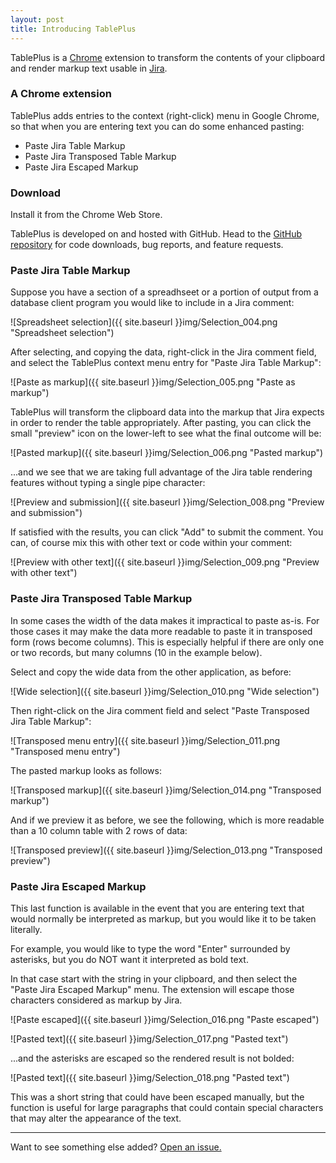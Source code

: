 ```yaml
---
layout: post
title: Introducing TablePlus
---
```


TablePlus is a [Chrome](https://www.google.com/chrome/index.html) extension to transform the contents of your clipboard and render markup text usable in [Jira](http://www.atlassian.com/jira).

### A Chrome extension

TablePlus adds entries to the context (right-click) menu in Google Chrome, so
that when you are entering text you can do some enhanced pasting:

* Paste Jira Table Markup
* Paste Jira Transposed Table Markup
* Paste Jira Escaped Markup

### Download

Install it from the Chrome Web Store. 

TablePlus is developed on and hosted with GitHub. Head to the <a href="https://github.com/mgualdron/TablePlus">GitHub repository</a> for code downloads, bug reports, and feature requests.


### Paste Jira Table Markup

Suppose you have a section of a spreadhseet or a portion of output from a
database client program you would like to include in a Jira comment:

![Spreadsheet selection]({{ site.baseurl }}img/Selection_004.png "Spreadsheet selection")

After selecting, and copying the data, right-click in the Jira comment field, and
select the TablePlus context menu entry for "Paste Jira Table Markup":

![Paste as markup]({{ site.baseurl }}img/Selection_005.png "Paste as markup")

TablePlus will transform the clipboard data into the markup that Jira expects
in order to render the table appropriately.  After pasting, you can click the
small "preview" icon on the lower-left to see what the final outcome will be:

![Pasted markup]({{ site.baseurl }}img/Selection_006.png "Pasted markup")

...and we see that we are taking full advantage of the Jira table rendering
features without typing a single pipe character:

![Preview and submission]({{ site.baseurl }}img/Selection_008.png "Preview and submission")

If satisfied with the results, you can click "Add" to submit the comment. You
can, of course mix this with other text or code within your comment:

![Preview with other text]({{ site.baseurl }}img/Selection_009.png "Preview with other text")


### Paste Jira Transposed Table Markup

In some cases the width of the data makes it impractical to paste as-is.  For
those cases it may make the data more readable to paste it in transposed form
(rows become columns).  This is especially helpful if there are only one or
two records, but many columns (10 in the example below).

Select and copy the wide data from the other application, as before:

![Wide selection]({{ site.baseurl }}img/Selection_010.png "Wide selection")

Then right-click on the Jira comment field and select "Paste Transposed Jira
Table Markup":

![Transposed menu entry]({{ site.baseurl }}img/Selection_011.png "Transposed menu entry")

The pasted markup looks as follows:

![Transposed markup]({{ site.baseurl }}img/Selection_014.png "Transposed markup")

And if we preview it as before, we see the following, which is more readable
than a 10 column table with 2 rows of data:

![Transposed preview]({{ site.baseurl }}img/Selection_013.png "Transposed preview")

### Paste Jira Escaped Markup

This last function is available in the event that you are entering text that
would normally be interpreted as markup, but you would like it to be taken
literally.

For example, you would like to type the word "Enter" surrounded by asterisks,
but you do NOT want it interpreted as bold text.

In that case start with the string in your clipboard, and then select the
"Paste Jira Escaped Markup" menu.  The extension will escape those characters
considered as markup by Jira.

![Paste escaped]({{ site.baseurl }}img/Selection_016.png "Paste escaped")

![Pasted text]({{ site.baseurl }}img/Selection_017.png "Pasted text")

...and the asterisks are escaped so the rendered result is not bolded:

![Pasted text]({{ site.baseurl }}img/Selection_018.png "Pasted text")

This was a short string that could have been escaped manually, but the
function is useful for large paragraphs that could contain special characters
that may alter the appearance of the text.

-----

Want to see something else added? <a href="https://github.com/mgualdron/TablePlus/issues/new">Open an issue.</a>
